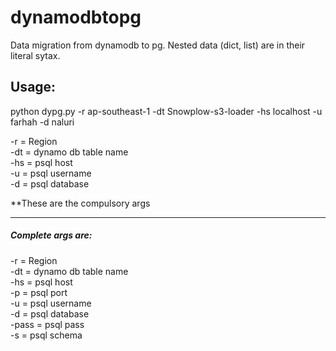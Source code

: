 # dynamodbtopg
Data migration from dynamodb to pg.
Nested data (dict, list) are in their literal sytax.


<h2>Usage:</h2>

python dypg.py -r ap-southeast-1 -dt Snowplow-s3-loader -hs localhost -u farhah -d naluri


-r = Region<br>
-dt = dynamo db table name<br>
-hs = psql host<br>
-u = psql username<br>
-d = psql database<br>

**These are the compulsory args

---

<h5>Complete args are:</h5>

-r = Region<br>
-dt = dynamo db table name<br>
-hs = psql host<br>
-p = psql port<br>
-u = psql username<br>
-d = psql database<br>
-pass = psql pass<br>
-s = psql schema<br>

